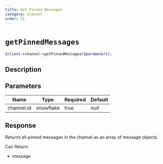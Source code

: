 ```yaml
---
title: Get Pinned Messages
category: Channel
order: 21
---
```


# `getPinnedMessages`

```php
$client->channel->getPinnedMessages($parameters);
```

## Description



## Parameters


Name | Type | Required | Default
--- | --- | --- | ---
channel.id | snowflake | true | *null*

## Response

Returns all pinned messages in the channel as an array of message objects.

Can Return:

* message
